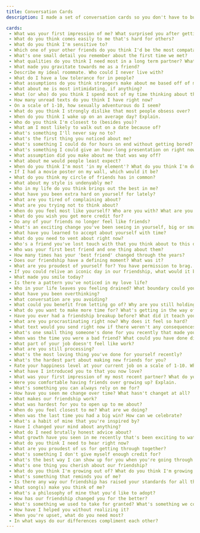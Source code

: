 ```yaml
---
title: Conversation Cards
description: I made a set of conversation cards so you don't have to buy one.

cards:
 - What was your first impression of me? What surprised you after getting to know me?
 - What do you think comes easily to me that's hard for others?
 - What do you think I'm sensitive to?
 - Which one of your other friends do you think I'd be the most compatable with? Explain.
 - What's one small detail you remember about the first time we met?
 - What qualities do you think I need most in a long term partner? What do I tend to go for?
 - What made you gravitate towards me as a friend?
 - Describe my ideal roommate. Who could I never live with?
 - What do I have a low tolerance for in people?
 - What assumptions do you think strangers make about me based off of my social media?
 - What about me is most intimidating, if anything?
 - What (or who) do you think I spend most of my time thinking about these days?
 - How many unread texts do you think I have right now?
 - On a scale of 1-10, how sexually adventurous do I seem?
 - What do you think I strongly dislike that most people obsess over?
 - When do you think I wake up on an average day? Explain.
 - Who do you think I'm closest to (besides you)?
 - What am I most likely to walk out on a date because of?
 - What's something I'll never say no to?
 - What's the first thing you noticed about me?
 - What's something I could do for hours on end without getting bored?
 - What's something I could give an hour-long presentation on right now?
 - What assumption did you make about me that was way off?
 - What about me would people least expect?
 - When do you think I'm most 'in my element'? What do you think I'm doing? Who am I with?
 - If I had a movie poster on my wall, which would it be?
 - What do you think my circle of friends has in common?
 - What about my style is undenyably me?
 - Who in my life do you think brings out the best in me?
 - What have you been extra hard on yourself for lately?
 - What are you tired of complaining about?
 - What are you trying not to think about?
 - When do you feel most like yourself? Who are you with? What are you doing?
 - What do you wish you got more credit for?
 - Do any of your friends no longer feel like friends?
 - What's an exciting change you've been seeing in yourself, big or small?
 - What have you learned to accept about yourself with time?
 - What do you need to vent about right now?
 - Who's a friend you've lost touch with that you think about to this day?
 - Who was your first best friend and one thing about them?
 - How many times has your 'best friend' changed through the years?
 - Does our friendship have a defining moment? What was it?
 - What are you proudest of yourself for? You have permission to brag.
 - If you could relive an iconic day in our friendship, what would it be?
 - What made you smile today?
 - Is there a pattern you've noticed in my love life?
 - Who in your life leaves you feeling drained? What boundary could you set with them?
 - What have you been overthinking?
 - What conversation are you avoiding?
 - What could you benefit from letting go of? Why are you still holding on?
 - What do you want to make more time for? What's getting in the way of that?
 - Have you ever had a friendship breakup before? What did it teach you?
 - What are you procrastinating right now? Why does it feel so hard?
 - What text would you send right now if there weren't any consequences?
 - What's one small thing someone's done for you recently that made you feel loved in a big way?
 - When was the time you were a bad friend? What could you have done differently?
 - What part of your job doesn't feel like work?
 - What are you still processing?
 - What's the most loving thing you've done for yourself recently?
 - What's the hardest part about making new friends for you?
 - Rate your happiness level at your current job on a scale of 1-10. What would make it 1 point higher?
 - What have I introduced you to that you now love?
 - What was your first impression of my most recent partner? What do you think now?
 - Were you comfortable having friends over growing up? Explain.
 - What's something you can always rely on me for?
 - How have you seen me change over time? What hasn't changet at all?
 - What makes our friendship work?
 - What was hardest for you to open up to me about?
 - When do you feel closest to me? What are we doing?
 - When was the last time you had a big win? How can we celebrate?
 - What's a habit of mine that you're inspired by?
 - Have I changed your mind about anything?
 - What do I need brutally honest advice about?
 - What growth have you seen in me recently that's been exciting to watch?
 - What do you think I need to hear right now?
 - What are you proudest of us for getting through together?
 - What's something I don't give myself enough credit for?
 - What's the best way I can show up for you when you're going through it?
 - What's one thing you cherish about our friendship?
 - What do you think I'm growing out of? What do you think I'm growing into?
 - What's something that reminds you of me?
 - Is there any way our friendship has raised your standards for all the rest?
 - What song(s) make you think of me?
 - What's a philosophy of mine that you'd like to adopt?
 - How has our friendship changed you for the better?
 - What's something we used to take for granted? What's something we could be taking for granted now?
 - How have I helped you without realizing it?
 - When you're upset, what do you need most?
 - In what ways do our differences compliment each other?
---
```

